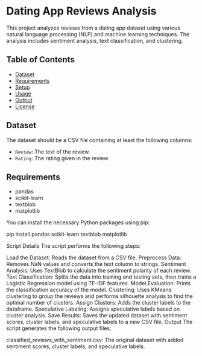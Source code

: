 # Dating App Reviews Analysis

This project analyzes reviews from a dating app dataset using various natural language processing (NLP) and machine learning techniques. The analysis includes sentiment analysis, text classification, and clustering.

## Table of Contents

- [Dataset](#dataset)
- [Requirements](#requirements)
- [Setup](#setup)
- [Usage](#usage)
- [Output](#output)
- [License](#license)

## Dataset

The dataset should be a CSV file containing at least the following columns:
- `Review`: The text of the review.
- `Rating`: The rating given in the review.

## Requirements

- pandas
- scikit-learn
- textblob
- matplotlib

You can install the necessary Python packages using pip:


pip install pandas scikit-learn textblob matplotlib


Script Details
The script performs the following steps:

Load the Dataset: Reads the dataset from a CSV file.
Preprocess Data: Removes NaN values and converts the text column to strings.
Sentiment Analysis: Uses TextBlob to calculate the sentiment polarity of each review.
Text Classification: Splits the data into training and testing sets, then trains a Logistic Regression model using TF-IDF features.
Model Evaluation: Prints the classification accuracy of the model.
Clustering: Uses KMeans clustering to group the reviews and performs silhouette analysis to find the optimal number of clusters.
Assign Clusters: Adds the cluster labels to the dataframe.
Speculative Labeling: Assigns speculative labels based on cluster analysis.
Save Results: Saves the updated dataset with sentiment scores, cluster labels, and speculative labels to a new CSV file.
Output
The script generates the following output files:

classified_reviews_with_sentiment.csv: The original dataset with added sentiment scores, cluster labels, and speculative labels.
